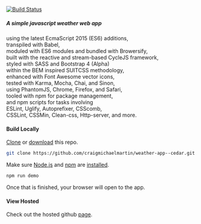 [![Build Status](https://travis-ci.org/craigmichaelmartin/weather-app--cedar.svg?branch=master)](https://travis-ci.org/craigmichaelmartin/weather-app--cedar)

##### A simple javascript weather web app  

using the latest EcmaScript 2015 (ES6) additions,  
transpiled with Babel,  
moduled with ES6 modules and bundled with Browersify,  
built with the reactive and stream-based CycleJS framework,  
styled with SASS and Bootstrap 4 (Alpha)  
within the BEM inspired SUITCSS methodology,  
enhanced with Font Awesome vector icons,  
tested with Karma, Mocha, Chai, and Sinon,  
using PhantomJS, Chrome, Firefox, and Safari,  
tooled with npm for package management,  
and npm scripts for tasks involving  
ESLint, Uglify, Autoprefixer, CSScomb,  
CSSLint, CSSMin, Clean-css, Http-server, and more.

#### Build Locally

[Clone](http://git-scm.com/docs/git-clone) or [download](https://github.com/craigmichaelmartin/weather-app--cedar/archive/master.zip) this repo.

```sh
git clone https://github.com/craigmichaelmartin/weather-app--cedar.git && cd weather-app--cedar
```

Make sure [Node.js](http://nodejs.org/) and [npm](https://www.npmjs.org/) are
[installed](http://nodejs.org/download/).

```sh
npm run demo
```

Once that is finished, your browser will open to the app.

#### View Hosted

Check out the hosted github [page](//craigmichaelmartin.github.io/weather-app--cedar).

